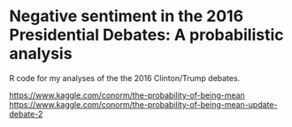 # Negative sentiment in the 2016 Presidential Debates: A probabilistic analysis

R code for my analyses of the the 2016 Clinton/Trump debates. 

https://www.kaggle.com/conorm/the-probability-of-being-mean  
https://www.kaggle.com/conorm/the-probability-of-being-mean-update-debate-2
